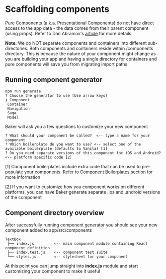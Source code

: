 # Scaffolding components

Pure Components \(a.k.a. Presentational Components\) do not have direct access to the app data - the data comes from their parent component \(using props\). Refer to Dan Abramov's [article](https://medium.com/@dan_abramov/smart-and-dumb-components-7ca2f9a7c7d0#.jfhjwnlv3) for more details.

**Note:** We do NOT separate components and containers into different sub-directories. Both components and containers reside within \/components directory. This is because the nature of your component might change as you are building your app and having a single directory for containers and pure components will save you from migrating import paths.

## Running component generator

```
npm run generate
? Choose the generator to use (Use arrow keys)
❯ Component
 Container
 Navigation
 Saga
 Model
```

Baker will ask you a few questions to customize your new component

```
? What should your component be called?  <-- type a name for your component           
? Which boilerplate do you want to use? <-- select one of the available boilerplate (defaults to Vanila) [1]  
? Do you need separate versions of this component for iOS and Android? <-- platform specific code [2]
```

\[1\] Component boilerplates include extra code that can be used to pre-populate your components. Refer to [Component Boilerplates](/scaffolding/component-boilerplates.md) section for more information

\[2\] If you want to customize how you component works on different platforms, you can have Baker generate separate .ios and .android versions of the component

## Component directory overview

After successfully running component generator you should see your new component added to app/src/components

```
TextBox
 ├── index.js         <-- main component module containing React component definition
 ├── index.test.js    <-- component test suite
 └── styles.js        <-- stylesheet for your component
```  

At this point you can jump straight into **index.js** module and start customizing your component to make it useful